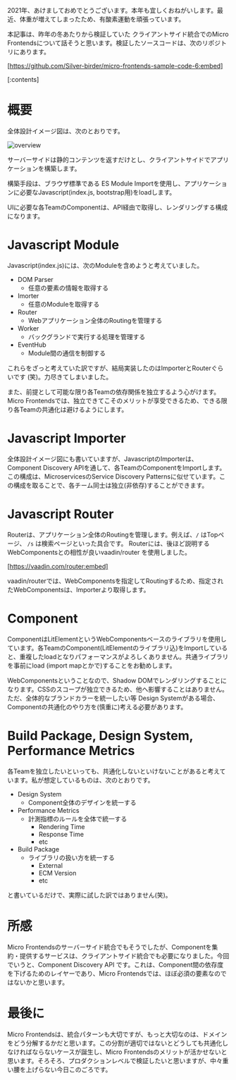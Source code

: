 <!-- 
title: クライアントサイド(ES Module)でMicro Frontends
date: 2021-01-16T10:22:44+09:00
draft: false
description: 
image: 
icon: 😎
-->
2021年、あけましておめでとうございます。本年も宜しくおねがいします。最近、体重が増えてしまったため、有酸素運動を頑張っています。

本記事は、昨年の冬あたりから検証していた クライアントサイド統合でのMicro Frontendsについて話そうと思います。検証したソースコードは、次のリポジトリにあります。

[https://github.com/Silver-birder/micro-frontends-sample-code-6:embed]

[:contents]

# 概要

全体設計イメージ図は、次のとおりです。

![overview](https://res.cloudinary.com/silverbirder/image/fetch/f_auto/https://raw.githubusercontent.com/Silver-birder/micro-frontends-sample-code-6/main/overview.svg)

サーバーサイドは静的コンテンツを返すだけとし、クライアントサイドでアプリケーションを構築します。

構築手段は、ブラウザ標準である ES Module Importを使用し、アプリケーションに必要なJavascript(index.js, bootstrap用)をloadします。

UIに必要な各TeamのComponentは、API経由で取得し、レンダリングする構成になります。

# Javascript Module

Javascript(index.js)には、次のModuleを含めようと考えていました。

* DOM Parser
  * 任意の要素の情報を取得する
* Imorter
  * 任意のModuleを取得する
* Router
  * Webアプリケーション全体のRoutingを管理する
* Worker
  * バックグランドで実行する処理を管理する
* EventHub
  * Module間の通信を制御する

これらをざっと考えていた訳ですが、結局実装したのはImporterとRouterぐらいです (笑)。力尽きてしまいました。

また、前提として可能な限り各Teamの依存関係を独立するよう心がけます。Micro Frontendsでは、独立できてこそのメリットが享受できるため、できる限り各Teamの共通化は避けるようにします。

# Javascript Importer

全体設計イメージ図にも書いていますが、JavascriptのImporterは、Component Discovery APIを通して、各TeamのComponentをImportします。この構成は、MicroservicesのService Discovery Patternsに似せています。この構成を取ることで、各チーム同士は独立(非依存)することができます。

# Javascript Router

Routerは、アプリケーション全体のRoutingを管理します。例えば、`/` はTopページ、 `/s` は検索ページといった具合です。
Routerには、後ほど説明するWebComponentsとの相性が良いvaadin/router を使用しました。

[https://vaadin.com/router:embed]

vaadin/routerでは、WebComponentsを指定してRoutingするため、指定されたWebComponentsは、Importerより取得します。

# Component

ComponentはLitElementというWebComponentsベースのライブラリを使用しています。各TeamのComponent(LitElementのライブラリ込)をImportしていると、重複したloadとなりパフォーマンスがよろしくありません。共通ライブラリを事前にload (import mapとかで)することをお勧めします。

WebComponentsということなので、Shadow DOMでレンダリングすることになります。CSSのスコープが独立できるため、他へ影響することはありません。ただ、全体的なブランドカラーを統一したい等 Design Systemがある場合、Componentの共通化のやり方を(慎重に)考える必要があります。

# Build Package, Design System, Performance Metrics

各Teamを独立したいといっても、共通化しないといけないことがあると考えています。私が想定しているものは、次のとおりです。

* Design System
  * Component全体のデザインを統一する
* Performance Metrics
  * 計測指標のルールを全体で統一する
    * Rendering Time
    * Response Time
    * etc
* Build Package
  * ライブラリの扱い方を統一する
    * External
    * ECM Version
    * etc

と書いているだけで、実際に試した訳ではありません(笑)。

# 所感
Micro Frontendsのサーバーサイド統合でもそうでしたが、Componentを集約・提供するサービスは、クライアントサイド統合でも必要になりました。今回でいうと、Component Discovery API です。これは、Component間の依存度を下げるためのレイヤーであり、Micro Frontendsでは、ほぼ必須の要素なのではないかと思います。

# 最後に
Micro Frontendsは、統合パターンも大切ですが、もっと大切なのは、ドメインをどう分解するかだと思います。この分割が適切ではないとどうしても共通化しなければならないケースが誕生し、Micro Frontendsのメリットが活かせないと思います。そろそろ、プロダクションレベルで検証したいと思いますが、中々重い腰を上げらない今日このごろです。
